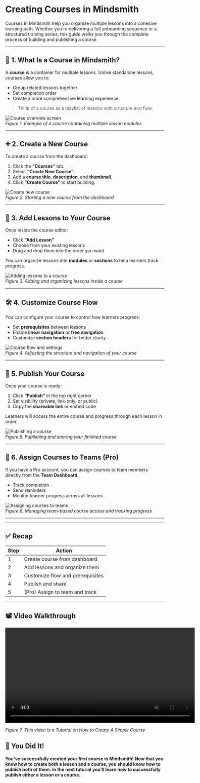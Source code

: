 # Creating Courses in Mindsmith

Courses in Mindsmith help you organize multiple lessons into a cohesive learning path. Whether you're delivering a full onboarding sequence or a structured training series, this guide walks you through the complete process of building and publishing a course.

---

## 📘 1. What Is a Course in Mindsmith?

A **course** is a container for multiple lessons. Unlike standalone lessons, courses allow you to:

- Group related lessons together  
- Set completion order  
- Create a more comprehensive learning experience

> Think of a course as a playlist of lessons with structure and flow.

![Course overview screen](./img/PreviewCourse2.png)  
*Figure 1. Example of a course containing multiple lesson modules*

---

## ➕ 2. Create a New Course

To create a course from the dashboard:

1. Click the **“Courses”** tab.  
2. Select **“Create New Course”**.  
3. Add a **course title**, **description**, and **thumbnail**.  
4. Click **“Create Course”** to start building.

![Create new course](./img/CreatingC.png)  
*Figure 2. Starting a new course from the dashboard*

---

## 🧩 3. Add Lessons to Your Course

Once inside the course editor:

- Click **“Add Lesson”**  
- Choose from your existing lessons  
- Drag and drop them into the order you want

You can organize lessons into **modules** or **sections** to help learners track progress.

![Adding lessons to a course](./img/CinL.png)  
*Figure 3. Adding and organizing lessons inside a course*

---

## 🛠 4. Customize Course Flow

You can configure your course to control how learners progress:

- Set **prerequisites** between lessons  
- Enable **linear navigation** or **free navigation**  
- Customize **section headers** for better clarity

![Course flow and settings](./img/CourseSettingGrader.png)  
*Figure 4. Adjusting the structure and navigation of your course*

---

## 🚀 5. Publish Your Course

Once your course is ready:

1. Click **“Publish”** in the top right corner  
2. Set visibility (private, link-only, or public)  
3. Copy the **shareable link** or embed code

Learners will access the entire course and progress through each lesson in order.

![Publishing a course](./img/PublishCourse.png)  
*Figure 5. Publishing and sharing your finished course*

---

## 👥 6. Assign Courses to Teams (Pro)
If you have a Pro account, you can assign courses to team members directly from the **Team Dashboard**.

- Track completion  
- Send reminders  
- Monitor learner progress across all lessons

![Assigning courses to teams](./img/CourseTracking.png)  
*Figure 6. Managing team-based course access and tracking progress*

---


---

## ✅ Recap

| Step | Action |
|------|--------|
| 1 | Create course from dashboard |
| 2 | Add lessons and organize them |
| 3 | Customize flow and prerequisites |
| 4 | Publish and share |
| 5 | (Pro) Assign to team and track |

---

## 📽️ Video Walkthrough


<video controls width="600">
<source src="/mindsmith-docs/vids/CreatingCourse.mp4" type="video/mp4" />
  Your browser does not support the video tag.
</video>

*Figure 7. This video is a Tutorial on How to Create A Simple Course*
## 🎉 You Did It!


<h4>You’ve successfully created your first course in Mindsmith! Now that you know how to create both a lesson and a course, you should know how to publish both of them. In the next tutorial you'll learn how to successfully publish either a lesson or a course.</h4>





